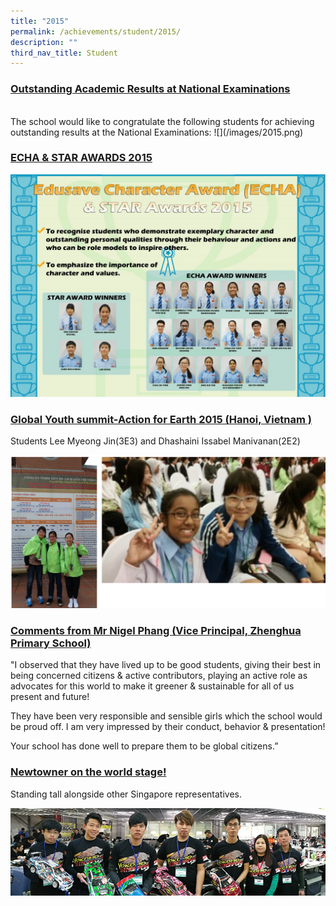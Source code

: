 ```yaml
---
title: "2015"
permalink: /achievements/student/2015/
description: ""
third_nav_title: Student
---
```

<h3><u>Outstanding Academic Results at National Examinations</u></h3><br>
The school would like to congratulate the following students for achieving outstanding results at the National Examinations:
![](/images/2015.png)

<h3><u>ECHA &amp; STAR AWARDS 2015</u></h3>

![](/images/ECH%202015%201.jpg)

<h3><u>Global Youth summit-Action for Earth 2015 (Hanoi, Vietnam )</u></h3>

Students Lee Myeong Jin(3E3) and Dhashaini Issabel Manivanan(2E2)

![](/images/2015%202.png)

<h3><u>Comments from Mr Nigel Phang (Vice Principal, Zhenghua Primary School)</u></h3>

"I observed that they have lived up to be good students, giving their best in being concerned citizens &amp; active contributors, playing an active role as advocates for this world to make it greener &amp; sustainable for all of us present and future!

They have been very responsible and sensible girls which the school would be proud off. I am very impressed by their conduct, behavior &amp; presentation!

Your school has done well to prepare them to be global citizens.”

<h3><u>Newtowner on the world stage!</u></h3>

Standing tall alongside other Singapore representatives.

![](/images/Photo%2015.jpg)